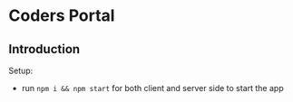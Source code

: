 # Coders Portal


## Introduction


Setup:
- run ```npm i && npm start``` for both client and server side to start the app
